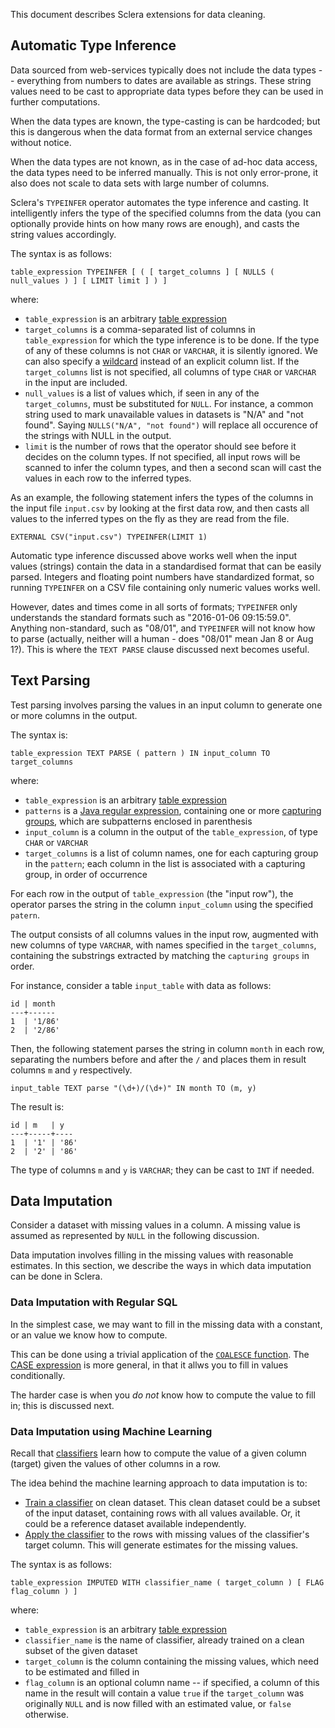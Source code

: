 This document describes Sclera extensions for data cleaning.

## Automatic Type Inference

Data sourced from web-services typically does not include the data types -- everything from numbers to dates are available as strings. These string values need to be cast to appropriate data types before they can be used in further computations.

When the data types are known, the type-casting is can be hardcoded; but this is dangerous when the data format from an external service changes without notice.

When the data types are not known, as in the case of ad-hoc data access, the data types need to be inferred manually. This is not only error-prone, it also does not scale to data sets with large number of columns.

Sclera's `TYPEINFER` operator automates the type inference and casting. It intelligently infers the type of the specified columns from the data (you can optionally provide hints on how many rows are enough), and casts the string values accordingly.

The syntax is as follows:

    table_expression TYPEINFER [ ( [ target_columns ] [ NULLS ( null_values ) ] [ LIMIT limit ] ) ]

where:

- `table_expression` is an arbitrary [table expression](../sclerasql/sqlregular.md#table-expression)
- `target_columns` is a comma-separated list of columns in `table_expression` for which the type inference is to be done. If the type of any of these columns is not `CHAR` or `VARCHAR`, it is silently ignored. We can also specify a [wildcard](../sclerasql/sqlregular.md#abbreviations) instead of an explicit column list. If the `target_columns` list is not specified, all columns of type `CHAR` or `VARCHAR` in the input are included.
- `null_values` is a list of values which, if seen in any of the `target_columns`, must be substituted for `NULL`. For instance, a common string used to mark unavailable values in datasets is "N/A" and "not found". Saying `NULLS("N/A", "not found")` will replace all occurence of the strings with NULL in the output.
- `limit` is the number of rows that the operator should see before it decides on the column types. If not specified, all input rows will be scanned to infer the column types, and then a second scan will cast the values in each row to the inferred types.

As an example, the following statement infers the types of the columns in the input file `input.csv` by looking at the first data row, and then casts all values to the inferred types on the fly as they are read from the file.

    EXTERNAL CSV("input.csv") TYPEINFER(LIMIT 1)

Automatic type inference discussed above works well when the input values (strings) contain the data in a standardised format that can be easily parsed. Integers and floating point numbers have standardized format, so running `TYPEINFER` on a CSV file containing only numeric values works well.

However, dates and times come in all sorts of formats; `TYPEINFER` only understands the standard formats such as "2016-01-06 09:15:59.0". Anything non-standard, such as "08/01", and `TYPEINFER` will not know how to parse (actually, neither will a human - does "08/01" mean Jan 8 or Aug 1?). This is where the `TEXT PARSE` clause discussed next becomes useful.

## Text Parsing

Test parsing involves parsing the values in an input column to generate one or more columns in the output.

The syntax is:

    table_expression TEXT PARSE ( pattern ) IN input_column TO target_columns

where:

- `table_expression` is an arbitrary [table expression](../sclerasql/sqlregular.md#table-expression)
- `patterns` is a [Java regular expression](https://docs.oracle.com/javase/7/docs/api/java/util/regex/Pattern.html), containing one or more [capturing groups](https://docs.oracle.com/javase/7/docs/api/java/util/regex/Pattern.html), which are subpatterns enclosed in parenthesis
- `input_column` is a column in the output of the `table_expression`, of type `CHAR` or `VARCHAR`
- `target_columns` is a list of column names, one for each capturing group in the `pattern`; each column in the list is associated with a capturing group, in order of occurrence

For each row in the output of `table_expression` (the "input row"), the operator parses the string in the column `input_column` using the specified `patern`.

The output consists of all columns values in the input row, augmented with new columns of type `VARCHAR`, with names specified in the `target_columns`, containing the substrings extracted by matching the `capturing groups` in order.

For instance, consider a table `input_table` with data as follows:

    id | month
    ---+------
    1  | '1/86'
    2  | '2/86'

Then, the following statement parses the string in column `month` in each row, separating the numbers before and after the `/` and places them in result columns `m` and `y` respectively.

    input_table TEXT parse "(\d+)/(\d+)" IN month TO (m, y)

The result is:

    id | m   | y
    ---+-----+----
    1  | '1' | '86'
    2  | '2' | '86'

The type of columns `m` and `y` is `VARCHAR`; they can be cast to `INT` if needed.

## Data Imputation

Consider a dataset with missing values in a column. A missing value is assumed as represented by `NULL` in the following discussion.

Data imputation involves filling in the missing values with reasonable estimates. In this section, we describe the ways in which data imputation can be done in Sclera.

### Data Imputation with Regular SQL

In the simplest case, we may want to fill in the missing data with a constant, or an value we know how to compute.

This can be done using a trivial application of the [`COALESCE` function](http://www.postgresql.org/docs/current/static/functions-conditional.html#FUNCTIONS-COALESCE-NVL-IFNULL). The [CASE expression](http://www.postgresql.org/docs/current/static/functions-conditional.html#FUNCTIONS-CASE) is more general, in that it allws you to fill in values conditionally.

The harder case is when you *do not* know how to compute the value to fill in; this is discussed next.

### Data Imputation using Machine Learning

Recall that [classifiers](../sclerasql/sqlextml.md#classification) learn how to compute the value of a given column (target) given the values of other columns in a row.

The idea behind the machine learning approach to data imputation is to:

- [Train a classifier](../sclerasql/sqlextml.md#classifier-training) on clean dataset. This clean dataset could be a subset of the input dataset, containing rows with all values available. Or, it could be a reference dataset available independently.
- [Apply the classifier](../sclerasql/sqlextml.md#classifier-application) to the rows with missing values of the classifier's target column. This will generate estimates for the missing values.

The syntax is as follows:

    table_expression IMPUTED WITH classifier_name ( target_column ) [ FLAG flag_column ) ]

where:

- `table_expression` is an arbitrary [table expression](../sclerasql/sqlregular.md#table-expression)
- `classifier_name` is the name of classifier, already trained on a clean subset of the given dataset
- `target_column` is the column containing the missing values, which need to be estimated and filled in
- `flag_column` is an optional column name -- if specified, a column of this name in the result will contain a value `true` if the `target_column` was originally `NULL` and is now filled with an estimated value, or `false` otherwise.
